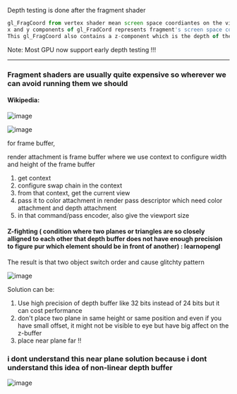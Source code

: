 Depth testing is done after the fragment shader

```javascript
gl_FragCoord from vertex shader mean screen space coordiantes on the viewport defined by glViewport
x and y components of gl_FradCord represents fragment's screen space cordinates with (0, 0) mean the bottom-left corner.
This gl_FragCoord also contains a z-component which is the depth of the fragment. This z value is value compared to the depth buffer's content
```

Note: Most GPU now support early depth testing !!!

---------------------------------------------------------

### Fragment shaders are usually quite expensive so wherever we can avoid running them we should

#### Wikipedia:


![image](https://user-images.githubusercontent.com/11494733/207999943-32df5819-5688-4c6e-beaf-10baf2b87669.png)


![image](https://user-images.githubusercontent.com/11494733/208000087-6b2cf00b-62e8-41b0-8d8a-ab0e03b0c55e.png)

for frame buffer, 

render attachment is frame buffer where we use context to configure width and height of the frame buffer

1. get context
2. configure swap chain in the context
3. from that context, get the current view
4. pass it to color attachment in render pass descriptor which need color attachment and depth attachment
5. in that command/pass encoder, also give the viewport size

#### Z-fighting ( condition where two planes or triangles are so closely alligned to each other that depth buffer does not have enough precision to figure pur which element should be in front of another) :  learnopengl

The result is that two object switch order and cause glitchty pattern

![image](https://user-images.githubusercontent.com/11494733/208002962-1e18ae55-361d-41c5-ba46-c26fb24d48ca.png)

Solution can be:

1. Use high precision of depth buffer like 32 bits instead of 24 bits but it can cost performance
2. don't place two plane in same height or same position and even if you have small offset, it might not be visible to eye but have big affect on the z-buffer
3. place near plane far !! 

### i dont understand this near plane solution because i dont understand this idea of non-linear depth buffer 

![image](https://user-images.githubusercontent.com/11494733/208003365-b4be8913-4f29-417b-a7f6-9161cb0fc12f.png)



